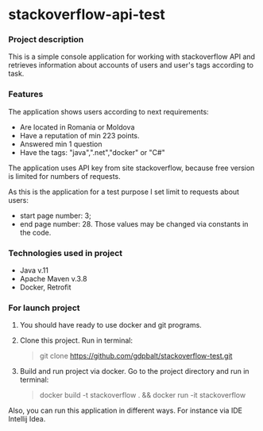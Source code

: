 # stackoverflow-api-test

### Project description
This is a simple console application for working with stackoverflow API and retrieves information about 
accounts of users and user's tags according to task.

### Features
The application shows users according to next requirements:
- Are located in Romania or Moldova
- Have a reputation of min 223 points.
- Answered min 1 question
- Have the tags: "java",".net","docker" or "C#"

The application uses API key from site stackoverflow, because free version is limited for numbers of requests.

As this is the application for a test purpose I set limit to requests about users:
- start page number: 3;
- end page number: 28.
Those values may be changed via constants in the code. 


### Technologies used in project
- Java v.11
- Apache Maven v.3.8
- Docker, Retrofit

### For launch project

1. You should have ready to use docker and git programs.

2. Clone this project. Run in terminal:
   > git clone https://github.com/gdpbalt/stackoverflow-test.git

3. Build and run project via docker. Go to the project directory and run in terminal:
   > docker build -t stackoverflow . && docker run -it stackoverflow

Also, you can run this application in different ways. For instance via IDE Intellij Idea.
